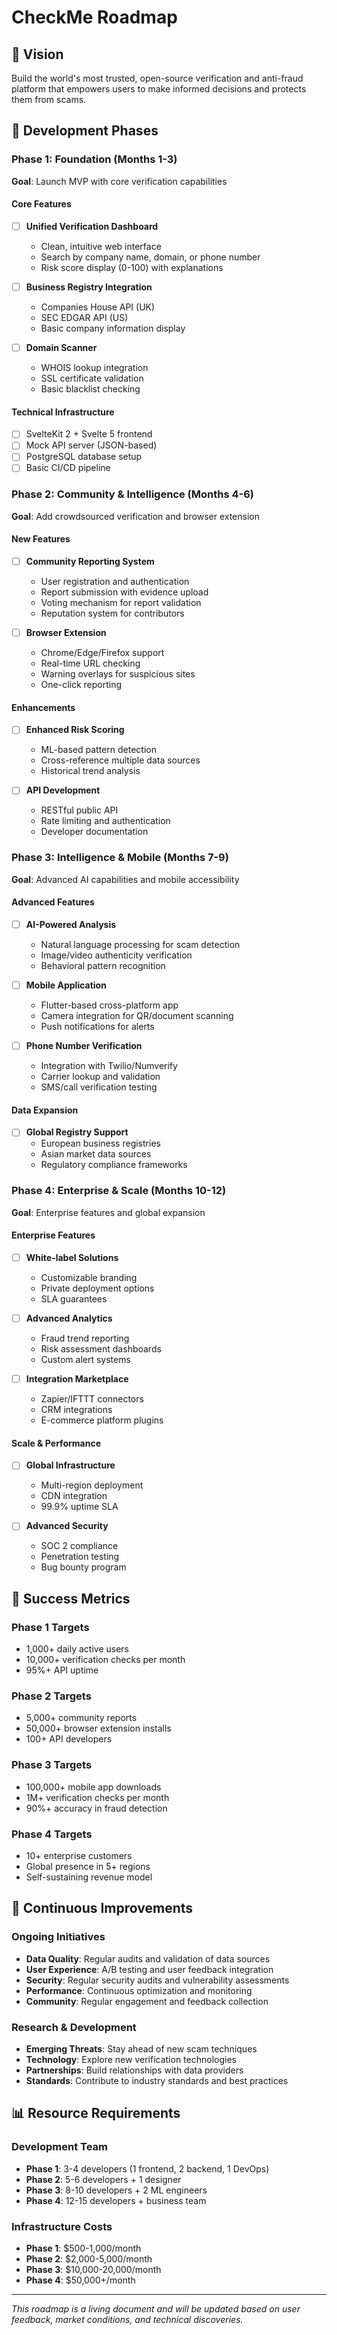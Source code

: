 # CheckMe Roadmap

## 🎯 Vision
Build the world's most trusted, open-source verification and anti-fraud platform that empowers users to make informed decisions and protects them from scams.

## 📅 Development Phases

### Phase 1: Foundation (Months 1-3)
**Goal**: Launch MVP with core verification capabilities

#### Core Features
- [ ] **Unified Verification Dashboard**
  - Clean, intuitive web interface
  - Search by company name, domain, or phone number
  - Risk score display (0-100) with explanations
  
- [ ] **Business Registry Integration**
  - Companies House API (UK)
  - SEC EDGAR API (US)
  - Basic company information display
  
- [ ] **Domain Scanner**
  - WHOIS lookup integration
  - SSL certificate validation
  - Basic blacklist checking

#### Technical Infrastructure
- [ ] SvelteKit 2 + Svelte 5 frontend
- [ ] Mock API server (JSON-based)
- [ ] PostgreSQL database setup
- [ ] Basic CI/CD pipeline

### Phase 2: Community & Intelligence (Months 4-6)
**Goal**: Add crowdsourced verification and browser extension

#### New Features
- [ ] **Community Reporting System**
  - User registration and authentication
  - Report submission with evidence upload
  - Voting mechanism for report validation
  - Reputation system for contributors
  
- [ ] **Browser Extension**
  - Chrome/Edge/Firefox support
  - Real-time URL checking
  - Warning overlays for suspicious sites
  - One-click reporting

#### Enhancements
- [ ] **Enhanced Risk Scoring**
  - ML-based pattern detection
  - Cross-reference multiple data sources
  - Historical trend analysis
  
- [ ] **API Development**
  - RESTful public API
  - Rate limiting and authentication
  - Developer documentation

### Phase 3: Intelligence & Mobile (Months 7-9)
**Goal**: Advanced AI capabilities and mobile accessibility

#### Advanced Features
- [ ] **AI-Powered Analysis**
  - Natural language processing for scam detection
  - Image/video authenticity verification
  - Behavioral pattern recognition
  
- [ ] **Mobile Application**
  - Flutter-based cross-platform app
  - Camera integration for QR/document scanning
  - Push notifications for alerts
  
- [ ] **Phone Number Verification**
  - Integration with Twilio/Numverify
  - Carrier lookup and validation
  - SMS/call verification testing

#### Data Expansion
- [ ] **Global Registry Support**
  - European business registries
  - Asian market data sources
  - Regulatory compliance frameworks

### Phase 4: Enterprise & Scale (Months 10-12)
**Goal**: Enterprise features and global expansion

#### Enterprise Features
- [ ] **White-label Solutions**
  - Customizable branding
  - Private deployment options
  - SLA guarantees
  
- [ ] **Advanced Analytics**
  - Fraud trend reporting
  - Risk assessment dashboards
  - Custom alert systems
  
- [ ] **Integration Marketplace**
  - Zapier/IFTTT connectors
  - CRM integrations
  - E-commerce platform plugins

#### Scale & Performance
- [ ] **Global Infrastructure**
  - Multi-region deployment
  - CDN integration
  - 99.9% uptime SLA
  
- [ ] **Advanced Security**
  - SOC 2 compliance
  - Penetration testing
  - Bug bounty program

## 🎯 Success Metrics

### Phase 1 Targets
- 1,000+ daily active users
- 10,000+ verification checks per month
- 95%+ API uptime

### Phase 2 Targets
- 5,000+ community reports
- 50,000+ browser extension installs
- 100+ API developers

### Phase 3 Targets
- 100,000+ mobile app downloads
- 1M+ verification checks per month
- 90%+ accuracy in fraud detection

### Phase 4 Targets
- 10+ enterprise customers
- Global presence in 5+ regions
- Self-sustaining revenue model

## 🔄 Continuous Improvements

### Ongoing Initiatives
- **Data Quality**: Regular audits and validation of data sources
- **User Experience**: A/B testing and user feedback integration
- **Security**: Regular security audits and vulnerability assessments
- **Performance**: Continuous optimization and monitoring
- **Community**: Regular engagement and feedback collection

### Research & Development
- **Emerging Threats**: Stay ahead of new scam techniques
- **Technology**: Explore new verification technologies
- **Partnerships**: Build relationships with data providers
- **Standards**: Contribute to industry standards and best practices

## 📊 Resource Requirements

### Development Team
- **Phase 1**: 3-4 developers (1 frontend, 2 backend, 1 DevOps)
- **Phase 2**: 5-6 developers + 1 designer
- **Phase 3**: 8-10 developers + 2 ML engineers
- **Phase 4**: 12-15 developers + business team

### Infrastructure Costs
- **Phase 1**: $500-1,000/month
- **Phase 2**: $2,000-5,000/month
- **Phase 3**: $10,000-20,000/month
- **Phase 4**: $50,000+/month

---

*This roadmap is a living document and will be updated based on user feedback, market conditions, and technical discoveries.*
